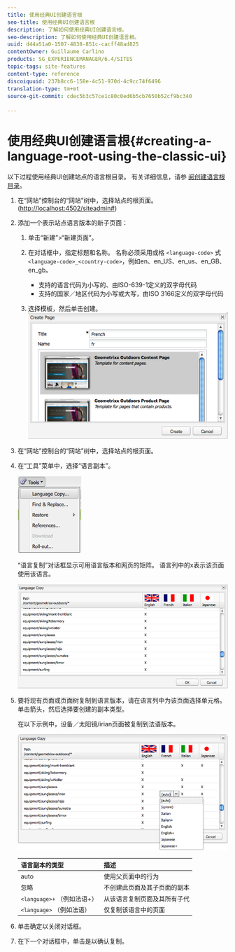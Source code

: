 ```yaml
---
title: 使用经典UI创建语言根
seo-title: 使用经典UI创建语言根
description: 了解如何使用经典UI创建语言根。
seo-description: 了解如何使用经典UI创建语言根。
uuid: d44a51a0-1507-4838-851c-cacff48ad825
contentOwner: Guillaume Carlino
products: SG_EXPERIENCEMANAGER/6.4/SITES
topic-tags: site-features
content-type: reference
discoiquuid: 237b8cc6-158e-4c51-970d-4c9cc74f6496
translation-type: tm+mt
source-git-commit: cdec5b3c57ce1c80c0ed6b5cb7650b52cf9bc340

---
```



# 使用经典UI创建语言根{#creating-a-language-root-using-the-classic-ui}

以下过程使用经典UI创建站点的语言根目录。 有关详细信息，请参 [阅创建语言根目录](/help/sites-administering/tc-prep.md#creating-a-language-root)。

1. 在“网站”控制台的“网站”树中，选择站点的根页面。 ([http://localhost:4502/siteadmin#](http://localhost:4502/siteadmin#))
1. 添加一个表示站点语言版本的新子页面：

   1. 单击“新建”>“新建页面”。
   1. 在对话框中，指定标题和名称。 名称必须采用或格 `<language-code>` 式 `<language-code>_<country-code>`，例如en、en_US、en_us、en_GB、en_gb。

      * 支持的语言代码为小写的、由ISO-639-1定义的双字母代码
      * 支持的国家／地区代码为小写或大写，由ISO 3166定义的双字母代码
   1. 选择模板，然后单击创建。
   ![newpagefr](assets/newpagefr.png)

1. 在“网站”控制台的“网站”树中，选择站点的根页面。
1. 在“工具”菜单中，选择“语言副本”。

   ![工具语言副本](assets/toolslanguagecopy.png)

   “语言复制”对话框显示可用语言版本和网页的矩阵。 语言列中的x表示该页面使用该语言。

   ![苦荞](assets/languagecopydialog.png)

1. 要将现有页面或页面树复制到语言版本，请在语言列中为该页面选择单元格。 单击箭头，然后选择要创建的副本类型。

   在以下示例中，设备／太阳镜/irian页面被复制到法语版本。

   ![苦荞](assets/languagecopydilogdropdown.png)

   | 语言副本的类型 | 描述 |
   |---|---|
   | auto | 使用父页面中的行为 |
   | 忽略 | 不创建此页面及其子页面的副本 |
   | `<language>+` （例如法语+） | 从该语言复制页面及其所有子代 |
   | `<language>` （例如法语） | 仅复制该语言中的页面 |

1. 单击确定以关闭对话框。
1. 在下一个对话框中，单击是以确认复制。

